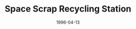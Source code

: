 ---
mission_id: recyclst
editorsChoice:
title: "Space Scrap Recycling Station"
authors: 
    - "Wolfgang Gerlach"
date: 1996-04-13
filename: "recyclst.zip"
description: "Imperial forces got to know the importance of a clean universal environment. One of the latest directions issued by The Lord reads as follows: 'Don't litter the universe!' Consequently they began to pick up all that troopertrash and the roboscrap which you have left behind during the last 14 missions. Same will be collected on a secret planet called SSRS-one.(beta). Here they have built up a recycling plant, which is able to reassemble even those complicated Dark Trooper types. Of course they need the construction plans to do so. These plans are the target of your mission. Try to get them and on this occasion check out the architecture of the SSRS-one.(beta) in order to make this technology available also for our forces."
cover: 
levelReplaced: SECBASE
difficulty: no
bm:	no
fme: no
wax: no
three_do: no
voc: no
gmd: no
vue: no
lfd: no
base: "New level from scratch" 
editors: "DFUSE"

---